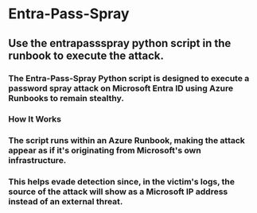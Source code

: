 # Entra-Pass-Spray

## Use the entrapassspray python script in the runbook to execute the attack.

### The Entra-Pass-Spray Python script is designed to execute a password spray attack on Microsoft Entra ID using Azure Runbooks to remain stealthy.
### How It Works
### The script runs within an Azure Runbook, making the attack appear as if it's originating from Microsoft's own infrastructure.
### This helps evade detection since, in the victim's logs, the source of the attack will show as a Microsoft IP address instead of an external threat.
